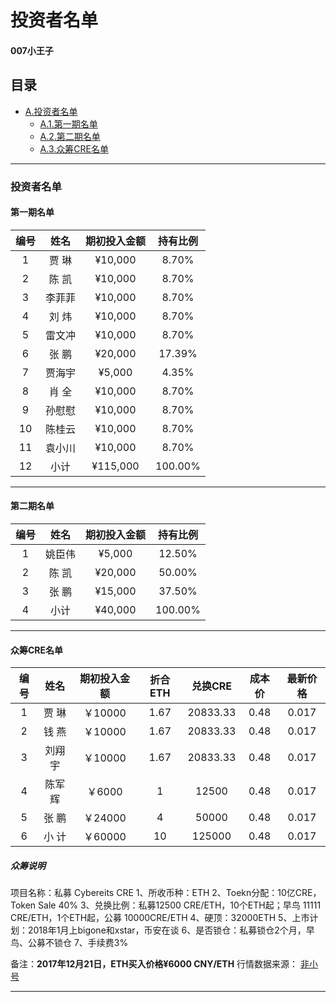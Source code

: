 # 投资者名单
#### 007小王子

## 目录

* [A.投资者名单](#投资者名单)
    * [A.1.第一期名单](#第一期名单)
    * [A.2.第二期名单](#第二期名单)
    * [A.3.众筹CRE名单](#众筹CRE名单)

  
-----

### 投资者名单

#### 第一期名单

编号|姓名|期初投入金额|	持有比例
:-:|:-:|:-:|:-:
1|贾  琳|¥10,000|8.70%
2|陈  凯|¥10,000|8.70%
3|李菲菲|¥10,000|8.70%
4|刘  炜|¥10,000|8.70%
5|雷文冲|¥10,000|8.70%
6|张  鹏|¥20,000|17.39%
7|贾海宇|¥5,000|4.35%
8|肖  全|¥10,000|8.70%
9|孙慰慰|¥10,000|8.70%
10|陈桂云|¥10,000|8.70%
11|袁小川|¥10,000|8.70%
12|小计|¥115,000|100.00%

-----

#### 第二期名单

编号|姓名|期初投入金额|	持有比例
:-:|:-:|:-:|:-:
1|姚臣伟|	¥5,000 |	12.50%
2|陈  凯|	¥20,000 |	50.00%
3|张  鹏|	¥15,000 |	37.50%
4|小计|	¥40,000 |	100.00%

-----

#### 众筹CRE名单

编号|姓名|期初投入金额|折合ETH|兑换CRE|成本价|最新价格
:-:|:-:|:-:|:-:|:-:|:-:|:-:
1|贾  琳|￥10000|1.67|20833.33|0.48|	0.017
2|钱  燕|￥10000|1.67|20833.33|0.48|	0.017
3|刘翔宇|￥10000|1.67|20833.33|0.48|	0.017
4|陈军辉|￥6000|1|12500|0.48| 0.017
5|张  鹏|￥24000|4|50000|0.48| 0.017
6|小  计|￥60000|10|125000|0.48|	0.017


##### 众筹说明

项目名称：私募 Cybereits CRE 
1、所收币种：ETH
2、Toekn分配：10亿CRE，Token Sale 40%
3、兑换比例：私募12500 CRE/ETH，10个ETH起；早鸟 11111 CRE/ETH，1个ETH起，公募 10000CRE/ETH
4、硬顶：32000ETH
5、上市计划：2018年1月上bigone和xstar，币安在谈
6、是否锁仓：私募锁仓2个月，早鸟、公募不锁仓
7、手续费3%

备注：**2017年12月21日，ETH买入价格¥6000 CNY/ETH**
行情数据来源： [非小号](https://www.feixiaohao.com/currencies/cybereits/)


-----
